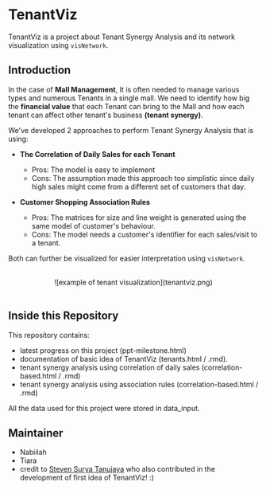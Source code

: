 # TenantViz

TenantViz is a project about Tenant Synergy Analysis and its network visualization using `visNetwork`. 

## Introduction

In the case of **Mall Management**, It is often needed to manage various types and numerous Tenants in a single mall. We need to identify how big the **financial value** that each Tenant can bring to the Mall and how each tenant can affect other tenant's business **(tenant synergy)**.

We've developed 2 approaches to perform Tenant Synergy Analysis that is using:

* **The Correlation of Daily Sales for each Tenant**
    - Pros: The model is easy to implement  
    - Cons: The assumption made this approach too simplistic since daily high sales might come from a different set of customers that day.  

* **Customer Shopping Association Rules**
    - Pros: The matrices for size and line weight is generated using the same model of customer's behaviour.  
    - Cons: The model needs a customer's identifier for each sales/visit to a tenant.

Both can further be visualized for easier interpretation using `visNetwork`.

<br>
<center>
![example of tenant visualization](tenantviz.png)
</center>
<br>

## Inside this Repository

This repository contains: 

- latest progress on this project (ppt-milestone.html)
- documentation of basic idea of TenantViz (tenants.html / .rmd). 
- tenant synergy analysis using correlation of daily sales (correlation-based.html / .rmd)
- tenant synergy analysis using association rules (correlation-based.html / .rmd)

All the data used for this project were stored in data_input.

## Maintainer

* Nabiilah
* Tiara
* credit to [Steven Surya Tanujaya](https://www.linkedin.com/in/stevensurya/) who also contributed in the development of first idea of TenantViz! :)


